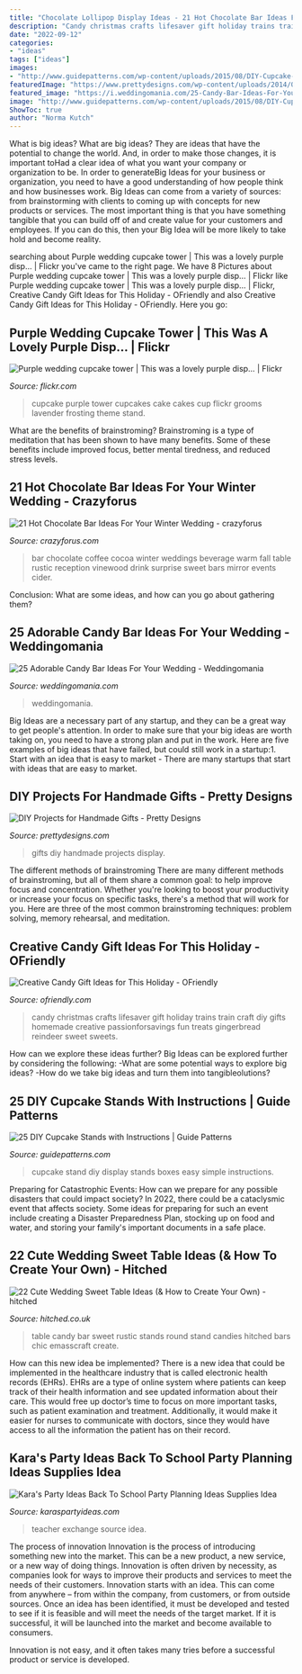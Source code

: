 ```yaml
---
title: "Chocolate Lollipop Display Ideas - 21 Hot Chocolate Bar Ideas For Your Winter Wedding"
description: "Candy christmas crafts lifesaver gift holiday trains train craft diy gifts homemade creative passionforsavings fun treats gingerbread reindeer sweet sweets"
date: "2022-09-12"
categories:
- "ideas"
tags: ["ideas"]
images:
- "http://www.guidepatterns.com/wp-content/uploads/2015/08/DIY-Cupcake-Display-Stand.jpg"
featuredImage: "https://www.prettydesigns.com/wp-content/uploads/2014/07/Photo-Display.jpg"
featured_image: "https://i.weddingomania.com/25-Candy-Bar-Ideas-For-Your-Wedding6.jpg"
image: "http://www.guidepatterns.com/wp-content/uploads/2015/08/DIY-Cupcake-Display-Stand.jpg"
ShowToc: true
author: "Norma Kutch"
---
```



What is big ideas?
What are big ideas? They are ideas that have the potential to change the world. And, in order to make those changes, it is important toHad a clear idea of what you want your company or organization to be.  In order to generateBig Ideas for your business or organization, you need to have a good understanding of how people think and how businesses work. Big Ideas can come from a variety of sources: from brainstorming with clients to coming up with concepts for new products or services.
The most important thing is that you have something tangible that you can build off of and create value for your customers and employees. If you can do this, then your Big Idea will be more likely to take hold and become reality.

	

		
searching about Purple wedding cupcake tower | This was a lovely purple disp… | Flickr you've came to the right page. We have 8 Pictures about Purple wedding cupcake tower | This was a lovely purple disp… | Flickr like Purple wedding cupcake tower | This was a lovely purple disp… | Flickr, Creative Candy Gift Ideas for This Holiday - OFriendly and also Creative Candy Gift Ideas for This Holiday - OFriendly. Here you go:
		
    
## Purple Wedding Cupcake Tower | This Was A Lovely Purple Disp… | Flickr

<img loading=lazy src="https://c1.staticflickr.com/7/6161/6233422553_0137f9c5a2_b.jpg" onerror="this.onerror=null;this.src='https://tse4.mm.bing.net/th?id=OIP.uuOxy0JbI2bDBcEwMjqsvwHaMJ&amp;pid=15.1';" alt="Purple wedding cupcake tower | This was a lovely purple disp… | Flickr">

_Source: flickr.com_

>cupcake purple tower cupcakes cake cakes cup flickr grooms lavender frosting theme stand. 

	

What are the benefits of brainstroming?
Brainstroming is a type of meditation that has been shown to have many benefits. Some of these benefits include improved focus, better mental tiredness, and reduced stress levels.

    
## 21 Hot Chocolate Bar Ideas For Your Winter Wedding - Crazyforus

<img loading=lazy src="http://i.weddingomania.com/21-Hot-Cocoa-And-Chocolate-Bar-Ideas-For-Your-Winter-Wedding8.jpg" onerror="this.onerror=null;this.src='https://tse4.mm.bing.net/th?id=OIP.VazDhaBiVkh05H1To4P_eAAAAA&amp;pid=15.1';" alt="21 Hot Chocolate Bar Ideas For Your Winter Wedding - crazyforus">

_Source: crazyforus.com_

>bar chocolate coffee cocoa winter weddings beverage warm fall table rustic reception vinewood drink surprise sweet bars mirror events cider. 

	

Conclusion: What are some ideas, and how can you go about gathering them?
 

    
## 25 Adorable Candy Bar Ideas For Your Wedding - Weddingomania

<img loading=lazy src="https://i.weddingomania.com/25-Candy-Bar-Ideas-For-Your-Wedding6.jpg" onerror="this.onerror=null;this.src='https://tse4.mm.bing.net/th?id=OIP.36FxB7OX6UeQjGfMMwvSuAHaJ9&amp;pid=15.1';" alt="25 Adorable Candy Bar Ideas For Your Wedding - Weddingomania">

_Source: weddingomania.com_

>weddingomania. 

	

Big Ideas are a necessary part of any startup, and they can be a great way to get people's attention. In order to make sure that your big ideas are worth taking on, you need to have a strong plan and put in the work. Here are five examples of big ideas that have failed, but could still work in a startup:1. Start with an idea that is easy to market - There are many startups that start with ideas that are easy to market.

    
## DIY Projects For Handmade Gifts - Pretty Designs

<img loading=lazy src="https://www.prettydesigns.com/wp-content/uploads/2014/07/Photo-Display.jpg" onerror="this.onerror=null;this.src='https://tse1.mm.bing.net/th?id=OIP.QHXW6PI1VmLDhq8AkHnTMwAAAA&amp;pid=15.1';" alt="DIY Projects for Handmade Gifts - Pretty Designs">

_Source: prettydesigns.com_

>gifts diy handmade projects display. 

	

The different methods of brainstroming
There are many different methods of brainstroming, but all of them share a common goal: to help improve focus and concentration. Whether you're looking to boost your productivity or increase your focus on specific tasks, there's a method that will work for you. Here are three of the most common brainstroming techniques: problem solving, memory rehearsal, and meditation.

    
## Creative Candy Gift Ideas For This Holiday - OFriendly

<img loading=lazy src="http://ofriendly.com/wp-content/uploads/2016/11/creative-candy-gift-ideas/10-creative-candy-gift-ideas.jpg" onerror="this.onerror=null;this.src='https://tse2.mm.bing.net/th?id=OIP.7311rinjsSaJpsRW2k2UhQHaLH&amp;pid=15.1';" alt="Creative Candy Gift Ideas for This Holiday - OFriendly">

_Source: ofriendly.com_

>candy christmas crafts lifesaver gift holiday trains train craft diy gifts homemade creative passionforsavings fun treats gingerbread reindeer sweet sweets. 

	

How can we explore these ideas further?
Big Ideas can be explored further by considering the following: 
-What are some potential ways to explore big ideas? 
-How do we take big ideas and turn them into tangibleolutions?

    
## 25 DIY Cupcake Stands With Instructions | Guide Patterns

<img loading=lazy src="http://www.guidepatterns.com/wp-content/uploads/2015/08/DIY-Cupcake-Display-Stand.jpg" onerror="this.onerror=null;this.src='https://tse3.mm.bing.net/th?id=OIP.TuRFOUKDhBdCauMt7vSTeAHaFj&amp;pid=15.1';" alt="25 DIY Cupcake Stands with Instructions | Guide Patterns">

_Source: guidepatterns.com_

>cupcake stand diy display stands boxes easy simple instructions. 

	

Preparing for Catastrophic Events: How can we prepare for any possible disasters that could impact society?
In 2022, there could be a cataclysmic event that affects society. Some ideas for preparing for such an event include creating a Disaster Preparedness Plan, stocking up on food and water, and storing your family's important documents in a safe place.

    
## 22 Cute Wedding Sweet Table Ideas (&amp; How To Create Your Own) - Hitched

<img loading=lazy src="https://cdn0.hitched.co.uk/articles/images/9/5/6/3/img_63659/7-round-table.jpg" onerror="this.onerror=null;this.src='https://tse1.mm.bing.net/th?id=OIP.coqMuRUA5yfALwYCvutY6QHaLH&amp;pid=15.1';" alt="22 Cute Wedding Sweet Table Ideas (&amp; How to Create Your Own) - hitched">

_Source: hitched.co.uk_

>table candy bar sweet rustic stands round stand candies hitched bars chic emasscraft create. 

	

How can this new idea be implemented?
There is a new idea that could be implemented in the healthcare industry that is called electronic health records (EHRs). EHRs are a type of online system where patients can keep track of their health information and see updated information about their care. This would free up doctor’s time to focus on more important tasks, such as patient examination and treatment. Additionally, it would make it easier for nurses to communicate with doctors, since they would have access to all the information the patient has on their record.

    
## Kara&#039;s Party Ideas Back To School Party Planning Ideas Supplies Idea

<img loading=lazy src="https://karaspartyideas.com/wp-content/uploads/2013/07/school-2.jpg" onerror="this.onerror=null;this.src='https://tse1.mm.bing.net/th?id=OIP.inrWpOrA34i_sHJvNPnx7AHaE7&amp;pid=15.1';" alt="Kara&#039;s Party Ideas Back To School Party Planning Ideas Supplies Idea">

_Source: karaspartyideas.com_

>teacher exchange source idea. 

	

The process of innovation
Innovation is the process of introducing something new into the market. This can be a new product, a new service, or a new way of doing things. Innovation is often driven by necessity, as companies look for ways to improve their products and services to meet the needs of their customers.
Innovation starts with an idea. This can come from anywhere – from within the company, from customers, or from outside sources. Once an idea has been identified, it must be developed and tested to see if it is feasible and will meet the needs of the target market. If it is successful, it will be launched into the market and become available to consumers.

Innovation is not easy, and it often takes many tries before a successful product or service is developed.

